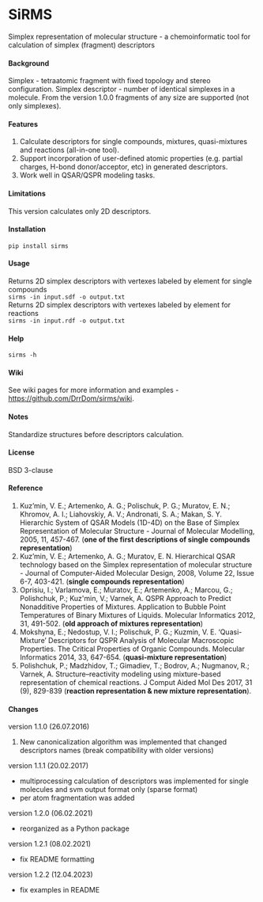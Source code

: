 # SiRMS

Simplex representation of molecular structure - a chemoinformatic tool for calculation of simplex (fragment) descriptors

#### Background

Simplex - tetraatomic fragment with fixed topology and stereo configuration.
Simplex descriptor - number of identical simplexes in a molecule.
From the version 1.0.0 fragments of any size are supported (not only simplexes).

#### Features

1. Calculate descriptors for single compounds, mixtures, quasi-mixtures and reactions (all-in-one tool).
2. Support incorporation of user-defined atomic properties (e.g. partial charges, H-bond donor/acceptor, etc) in generated descriptors.
3. Work well in QSAR/QSPR modeling tasks.

#### Limitations

This version calculates only 2D descriptors.

#### Installation

`pip install sirms`

#### Usage
Returns 2D simplex descriptors with vertexes labeled by element for single compounds  
`sirms -in input.sdf -o output.txt`  
Returns 2D simplex descriptors with vertexes labeled by element for reactions  
`sirms -in input.rdf -o output.txt`  

#### Help

`sirms -h`

#### Wiki

See wiki pages for more information and examples - https://github.com/DrrDom/sirms/wiki.

#### Notes

Standardize structures before descriptors calculation.

#### License

BSD 3-clause

#### Reference

1. Kuz’min, V. E.; Artemenko, A. G.; Polischuk, P. G.; Muratov, E. N.; Khromov, A. I.; Liahovskiy, A. V.; Andronati, S. A.; Makan, S. Y. Hierarchic System of QSAR Models (1D-4D) on the Base of Simplex Representation of Molecular Structure - Journal of Molecular Modelling, 2005, 11, 457-467. (**one of the first descriptions of single compounds representation**)
2. Kuz’min, V. E.; Artemenko, A. G.; Muratov, E. N. Hierarchical QSAR technology based on the Simplex representation of molecular structure - Journal of Computer-Aided Molecular Design, 2008, Volume 22, Issue 6-7, 403-421. (**single compounds representation**)
3. Oprisiu, I.; Varlamova, E.; Muratov, E.; Artemenko, A.; Marcou, G.; Polishchuk, P.; Kuz'min, V.; Varnek, A. QSPR Approach to Predict Nonadditive Properties of Mixtures. Application to Bubble Point Temperatures of Binary Mixtures of Liquids. Molecular Informatics 2012, 31, 491-502. (**old approach of mixtures representation**)
4. Mokshyna, E.; Nedostup, V. I.; Polischuk, P. G.; Kuzmin, V. E. ‘Quasi-Mixture’ Descriptors for QSPR Analysis of Molecular Macroscopic Properties. The Critical Properties of Organic Compounds. Molecular Informatics 2014, 33, 647-654. (**quasi-mixture representation**)
5. Polishchuk, P.; Madzhidov, T.; Gimadiev, T.; Bodrov, A.; Nugmanov, R.; Varnek, A. Structure–reactivity modeling using mixture-based representation of chemical reactions. J Comput Aided Mol Des 2017, 31 (9), 829-839 (**reaction representation & new mixture representation**).

#### Changes

version 1.1.0 (26.07.2016)
1) New canonicalization algorithm was implemented that changed descriptors names (break compatibility with older versions)

version 1.1.1 (20.02.2017)
- multiprocessing calculation of descriptors was implemented for single molecules and svm output format only (sparse format)
- per atom fragmentation was added

version 1.2.0 (06.02.2021)
- reorganized as a Python package

version 1.2.1 (08.02.2021)
- fix README formatting

version 1.2.2 (12.04.2023)
- fix examples in README
